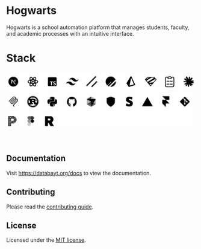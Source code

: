 # Hogwarts

Hogwarts is a school automation platform that manages students, faculty, and academic processes with an intuitive interface.
<br>

<!-- ![hero](public/thumb.png) -->

# Stack

![hero](public/stack.png)

<br>

## Documentation

Visit https://databayt.org/docs to view the documentation.

## Contributing

Please read the [contributing guide](/CONTRIBUTING.md).

## License

Licensed under the [MIT license](https://github.com/shadcn/ui/blob/main/LICENSE.md).